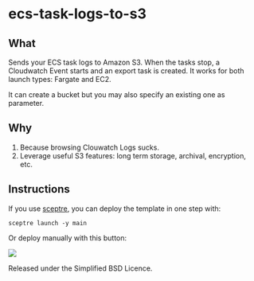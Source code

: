 # ecs-task-logs-to-s3

## What
Sends your ECS task logs to Amazon S3. When the tasks stop, a Cloudwatch Event starts and an export task is created. It works for both launch types: Fargate and EC2.

It can create a bucket but you may also specify an existing one as parameter.

## Why
1. Because browsing Clouwatch Logs sucks.
2. Leverage useful S3 features: long term storage, archival, encryption, etc.

## Instructions

If you use [sceptre](https://github.com/cloudreach/sceptre), you can deploy the template in one step with:

`sceptre launch -y main`

Or deploy manually with this button: 

<a href="https://console.aws.amazon.com/cloudformation/home?region=us-east-1#/stacks/new?stackName=ecs-task-logs-to-s3&templateURL=https://s3.amazonaws.com/jeshan-oss-public-files/ecs-task-logs-to-s3-template.yaml">
<img src="https://s3.amazonaws.com/cloudformation-examples/cloudformation-launch-stack.png"/>
</a>


Released under the Simplified BSD Licence.
